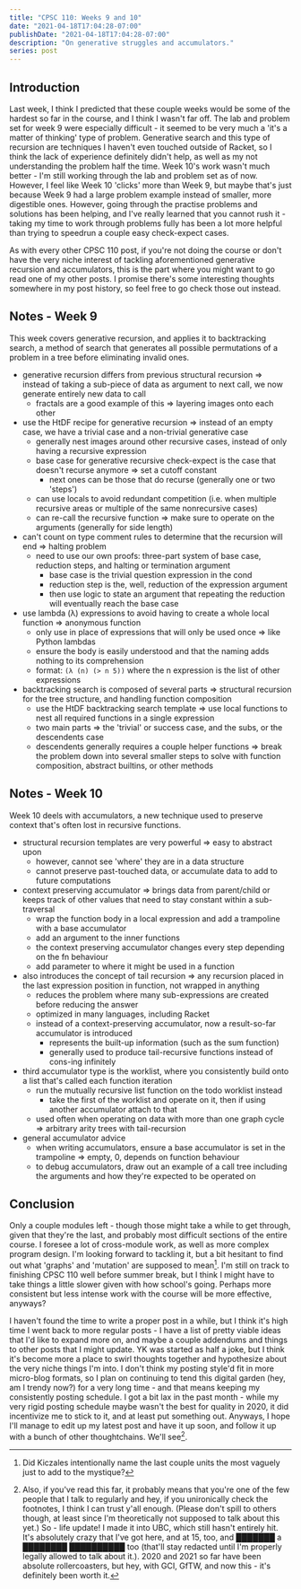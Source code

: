 ```yaml
---
title: "CPSC 110: Weeks 9 and 10"
date: "2021-04-18T17:04:28-07:00"
publishDate: "2021-04-18T17:04:28-07:00"
description: "On generative struggles and accumulators."
series: post
---
```


## Introduction
Last week, I think I predicted that these couple weeks would be some of the hardest so far in the course, and I think I wasn't far off. The lab and problem set for week 9 were especially difficult - it seemed to be very much a 'it's a matter of thinking' type of problem. Generative search and this type of recursion are techniques I haven't even touched outside of Racket, so I think the lack of experience definitely didn't help, as well as my not understanding the problem half the time. Week 10's work wasn't much better - I'm still working through the lab and problem set as of now. However, I feel like Week 10 'clicks' more than Week 9, but maybe that's just because Week 9 had a large problem example instead of smaller, more digestible ones. However, going through the practise problems and solutions has been helping, and I've really learned that you cannot rush it - taking my time to work through problems fully has been a lot more helpful than trying to speedrun a couple easy check-expect cases.

As with every other CPSC 110 post, if you're not doing the course or don't have the very niche interest of tackling aforementioned generative recursion and accumulators, this is the part where you might want to go read one of my other posts. I promise there's some interesting thoughts somewhere in my post history, so feel free to go check those out instead.

## Notes - Week 9
This week covers generative recursion, and applies it to backtracking search, a method of search that generates all possible permutations of a problem in a tree before eliminating invalid ones.

- generative recursion differs from previous structural recursion => instead of taking a sub-piece of data as argument to next call, we now generate entirely new data to call
	- fractals are a good example of this => layering images onto each other
- use the HtDF recipe for generative recursion => instead of an empty case, we have a trivial case and a non-trivial generative case
	- generally nest images around other recursive cases, instead of only having a recursive expression 
	- base case for generative recursive check-expect is the case that doesn't recurse anymore => set a cutoff constant
		- next ones can be those that do recurse (generally one or two 'steps')
	- can use locals to avoid redundant competition (i.e. when multiple recursive areas or multiple of the same nonrecursive cases)
	- can re-call the recursive function => make sure to operate on the arguments (generally for side length)
- can't count on type comment rules to determine that the recursion will end => halting problem
	- need to use our own proofs: three-part system of base case, reduction steps, and halting or termination argument
		- base case is the trivial question expression in the cond
		- reduction step is the, well, reduction of the expression argument
		- then use logic to state an argument that repeating the reduction will eventually reach the base case
- use lambda (λ) expressions to avoid having to create a whole local function => anonymous function
	- only use in place of expressions that will only be used once => like Python lambdas
	- ensure the body is easily understood and that the naming adds nothing to its comprehension
	- format: `(λ (n) (> n 5))` where the n expression is the list of other expressions
- backtracking search is composed of several parts => structural recursion for the tree structure, and handling function composition
	- use the HtDF backtracking search template => use local functions to nest all required functions in a single expression
	- two main parts => the 'trivial' or success case, and the subs, or the descendents case
	- descendents generally requires a couple helper functions => break the problem down into several smaller steps to solve with function composition, abstract builtins, or other methods

## Notes - Week 10
Week 10 deels with accumulators, a new technique used to preserve context that's often lost in recursive functions.

- structural recursion templates are very powerful => easy to abstract upon
	- however, cannot see 'where' they are in a data structure
	- cannot preserve past-touched data, or accumulate data to add to future computations
- context preserving accumulator => brings data from parent/child or keeps track of other values that need to stay constant within a sub-traversal
	- wrap the function body in a local expression and add a trampoline with a base accumulator
	- add an argument to the inner functions
	- the context preserving accumulator changes every step depending on the fn behaviour
	- add parameter to where it might be used in a function
- also introduces the concept of tail recursion => any recursion placed in the last expression position in function, not wrapped in anything
	- reduces the problem where many sub-expressions are created before reducing the answer
	- optimized in many languages, including Racket
	- instead of a context-preserving accumulator, now a result-so-far accumulator is introduced
		- represents the built-up information (such as the sum function)
		- generally used to produce tail-recursive functions instead of cons-ing infinitely
- third accumulator type is the worklist, where you consistently build onto a list that's called each function iteration
	- run the mutually recursive list function on the todo worklist instead
		- take the first of the worklist and operate on it, then if using another accumulator attach to that
	- used often when operating on data with more than one graph cycle => arbitrary arity trees with tail-recursion
- general accumulator advice
	- when writing accumulators, ensure a base accumulator is set in the trampoline => empty, 0, depends on function behaviour
	- to debug accumulators, draw out an example of a call tree including the arguments and how they're expected to be operated on

## Conclusion
Only a couple modules left - though those might take a while to get through, given that they're the last, and probably most difficult sections of the entire course. I foresee a lot of cross-module work, as well as more complex program design. I'm looking forward to tackling it, but a bit hesitant to find out what 'graphs' and 'mutation' are supposed to mean[^1]. I'm still on track to finishing CPSC 110 well before summer break, but I think I might have to take things a little slower given with how school's going. Perhaps more consistent but less intense work with the course will be more effective, anyways?

I haven't found the time to write a proper post in a while, but I think it's high time I went back to more regular posts - I have a list of pretty viable ideas that I'd like to expand more on, and maybe a couple addendums and things to other posts that I might update. YK was started as half a joke, but I think it's become more a place to swirl thoughts together and hypothesize about the very niche things I'm into. I don't think my posting style'd fit in more micro-blog formats, so I plan on continuing to tend this digital garden (hey, am I trendy now?) for a very long time - and that means keeping my consistently posting schedule. I got a bit lax in the past month - while my very rigid posting schedule maybe wasn't the best for quality in 2020, it did incentivize me to stick to it, and at least put something out. Anyways, I hope I'll manage to edit up my latest post and have it up soon, and follow it up with a bunch of other thoughtchains. We'll see[^2].

[^1]: Did Kiczales intentionally name the last couple units the most vaguely just to add to the mystique?

[^2]: Also, if you've read this far, it probably means that you're one of the few people that I talk to regularly and hey, if you unironically check the footnotes, I think I can trust y'all enough. (Please don't spill to others though, at least since I'm theoretically not supposed to talk about this yet.) So - life update! I made it into UBC, which still hasn't entirely hit. It's absolutely crazy that I've got here, and at 15, too, and ███████ a ████████ ██████████ too (that'll stay redacted until I'm properly legally allowed to talk about it.). 2020 and 2021 so far have been absolute rollercoasters, but hey, with GCI, GfTW, and now this - it's definitely been worth it.
